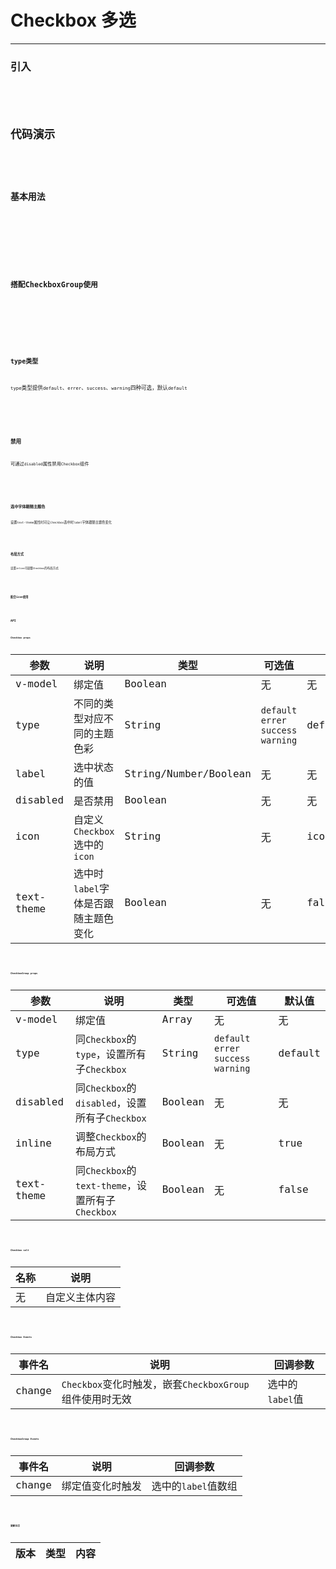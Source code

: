 <!--
 * @Author: Fone`峰
 * @Date: 2021-04-26 16:07:57
 * @LastEditors: Fone`峰
 * @LastEditTime: 2021-05-10 11:18:09
 * @Description: file content
 * @Email: qinrifeng@163.com
 * @Github: https://github.com/FoneQinrf
-->
# Checkbox 多选
---

<Card>

### 引入
<Code :content="`
import { createApp } from 'vue';
import { Checkbox } from 'vvmui';
import { CheckboxGroup } from 'vvmui';\n
const app = createApp();
app.use(Checkbox);
app.use(CheckboxGroup);
`"/>

</Card>

## 代码演示
<Card>

### 基本用法
<Code language="html" :content="`
<Checkbox>选项</Checkbox>
`"/>

</Card>
<br>
<Card>

### 搭配CheckboxGroup使用
<Code language="html" :content='`
<CheckboxGroup>
  <Checkbox label="选项一" />
  <Checkbox label="选项二" />
  <Checkbox label="选项三" />
</CheckboxGroup>
`'/>

</Card>
<br>
<Card>

### type类型
`type`类型提供`default`、`errer`、`success`、`warning`四种可选，默认`default`
<Code language="html" :content='`
<CheckboxGroup>
  <Checkbox type="default" label="选项一" />
  <Checkbox type="success" label="选项二" />
  <Checkbox type="warning" label="选项三" />
  <Checkbox type="error" label="选项四" />
</CheckboxGroup>
`'/>

</Card>
<br>
<Card>

### 禁用
可通过`disabled`属性禁用`Checkbox`组件
<Code language="html" content='
<CheckboxGroup v-model="value">
  <Checkbox type="default" label="选项一" />
  <Checkbox disabled type="success" label="选项二" />
  <Checkbox disabled type="warning" label="选项三" />
  <Checkbox disabled type="error" label="选项四" />
</CheckboxGroup>
'/>
<Code content='
import { ref } from "vue";
export default {
  setup() {
    const value = ref(["选项二"]);
    return {
      value
    };
  }
};
'/>

</Card>
<br>
<Card>

### 选中字体跟随主题色
设置`text-theme`属性时可让`Checkbox`选中时`label`字体跟随主题色变化
<Code language="html" content='
<CheckboxGroup text-theme>
  <Checkbox type="default" label="选项一" />
  <Checkbox type="success" label="选项二" />
  <Checkbox type="warning" label="选项三" />
  <Checkbox type="error" label="选项四" />
</CheckboxGroup>
'/>

</Card>
<br>
<Card>

### 布局方式
设置`inline`可调整`Checkbox`的布局方式
<Code language="html" content='
 <CheckboxGroup :inline="false">
  <Checkbox type="default" label="选项一" />
  <Checkbox type="success" label="选项二" />
  <Checkbox type="warning" label="选项三" />
  <Checkbox type="error" label="选项四" />
</CheckboxGroup>
'/>

</Card>
<br>
<Card>

### 配合icon使用
<Code language="html" content='
<Checkbox>
  <Icon name="icongithub" />
  <span>选项</span>
</Checkbox>
'/>

</Card>

## API

<Card>

### Checkbox props
| 参数 | 说明 | 类型 | 可选值 | 默认值 |
|------|------------|------------|------------|------------|
| v-model  | 绑定值       | Boolean       | 无 | 无
| type  | 不同的类型对应不同的主题色彩      | String       | `default` `errer` `success` `warning` | default |
| label  | 选中状态的值      | String/Number/Boolean    | 无 | 无 |
| disabled  | 是否禁用       | Boolean       | 无 | 无 |
| icon  | 自定义`Checkbox`选中的`icon`    | String       | 无 | iconroundcheckfill |
| text-theme  | 选中时`label`字体是否跟随主题色变化    | Boolean       | 无 | false |

</Card>
<br>
<Card>

### CheckboxGroup props
| 参数 | 说明 | 类型 | 可选值 | 默认值 |
|------|------------|------------|------------|------------|
| v-model  | 绑定值       | Array       | 无 | 无
| type  | 同`Checkbox`的`type`，设置所有子`Checkbox`     | String       | `default` `errer` `success` `warning` | default |
| disabled  | 同`Checkbox`的`disabled`，设置所有子`Checkbox`       | Boolean       | 无 | 无 |
| inline  | 调整`Checkbox`的布局方式    | Boolean       | 无 | true |
| text-theme  | 同`Checkbox`的`text-theme`，设置所有子`Checkbox`    | Boolean       | 无 | false |

</Card>
<br>
<Card>

### Checkbox solt
| 名称 | 说明 |
|------|------------|
| 无  | 自定义主体内容 |

</Card>
<br>
<Card>

### Checkbox Events
| 事件名 | 说明 | 回调参数 |
|------|------------|------------|
| change | `Checkbox`变化时触发，嵌套`CheckboxGroup`组件使用时无效 |  选中的`label`值  |

</Card>
<br>
<Card>

### CheckboxGroup Events
| 事件名 | 说明 | 回调参数 |
|------|------------|------------|
| change | 绑定值变化时触发 |  选中的`label`值数组  |

</Card>
<br>
<Card>

### 更新日志
| 版本 |类型|内容|
|-------------|-|-|

</Card>